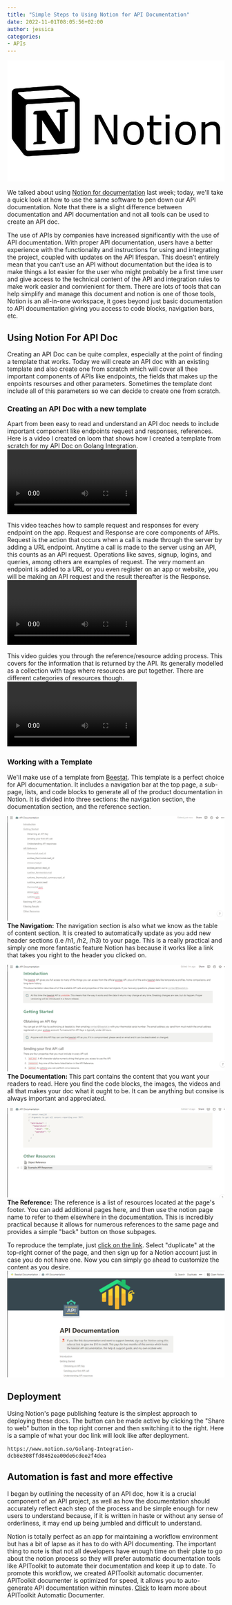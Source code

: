 ```yaml
---
title: "Simple Steps to Using Notion for API Documentation"
date: 2022-11-01T08:05:56+02:00
author: jessica
categories: 
- APIs
---
```


![Notion logo](./notion-logo.png)

We talked about using [Notion for documentation](../using-notion-for-API-documentation/index.md) last week; today, we'll take a quick look at how to use the same software to pen down our API documentation. Note that there is a slight difference between documentation and API documentation and not all tools can be used to create an API doc.

The use of APIs by companies have increased significantly with the use of API documentation. With proper API documentation, users have a better experience with the functionality and instructions for using and integrating the project, coupled with updates on the API lifespan. This doesn’t entirely mean that you can’t use an API without documentation but the idea is to make things a lot easier for the user who might probably be a first time user and give access to the technical content of the API and integration rules to make work easier and convienient for them. There are lots of tools that can help simplify and manage this document and notion is one of those tools, Notion is an all-in-one workspace, it goes beyond just basic documentation to API documentation giving you access to code blocks, navigation bars, etc.

## Using Notion For API Doc
Creating an API Doc can be quite complex, especially at the point of finding a template that works. Today we will create an API doc with an existing template and also create one from scratch  which will cover all thee important components of APIs like endpoints, the fields that makes up the enpoints resourses and other parameters. Sometimes the template dont include all of this parameters so we can decide to create one from scratch.

### Creating an API Doc with a new template
Apart from been easy to read and understand an API doc needs to include important component like  endpoints request and responses, references. Here is a video I created on loom that shows how I created a template from scratch for my API Doc on Golang Integration.  
<video controls src="creating-an-api-doc-with-notion.mp4" ></video>

This video teaches how to sample request and responses for every endpoint on the app. Request and Response are core components of APIs. Request is the action that occurs when a call is made through the server by adding a URL endpoint. Anytime a call is made to the server using an API, this counts as an API request. Operations like saves, signup, logins, and  queries, among others are examples of request. The very moment an endpoint is added to a URL or you even register on an app or website, you will be making an API request and the result thereafter is the Response.
<video controls src="request-and-response" ></video>

This video guides you through the reference/resource adding process. This covers for the information that is returned by the API. Its generally modelled as a collection with tags where resources are put together. There are different categories of resources though. 
<video controls src="objectresource" ></video>

### Working with a Template
We'll make use of a template from [Beestat](https://www.notion.so/API-Documentation-e4a7746e6a3f45dbb58ea6b45b8f9744). This template is a perfect choice for API documentation. It includes a navigation bar at the top page, a sub-page, lists, and code blocks to generate all of the product documentation in Notion. It is divided into three sections: the navigation section, the documentation section, and the reference section.

![Navigation bar](./navigation.png)
**The Navigation:** The navigation section is also what we know as the table of content section. It is created to automatically update as you add new header sections (i.e /h1, /h2, /h3) to your page. This is a really practical and simply one more fantastic feature Notion has because it works like a link that takes you right to the header you clicked on.

![Documentation](./content.png)
**The Documentation:** This part contains the content that you want your readers to read. Here you find the code blocks, the images, the videos and all that makes your doc what it ought to be. It can be anything but consise is always important and appreciated.

![Reference](./resource.png)
**The Reference:** The reference is a list of resources located at the page's footer. You can add additional pages here, and then use the notion page name to refer to them elsewhere in the documentation. This is incredibly practical because it allows for numerous references to the same page and provides a simple "back" button on those subpages.

To reproduce the template, just [click on the link](https://www.notion.so/API-Documentation-e4a7746e6a3f45dbb58ea6b45b8f9744). Select "duplicate" at the top-right corner of the page, and then sign up for a Notion account just in case you do not have one. Now you can simply go ahead to customize the content as you desire. 
![Beestat](./beestat-duplicate.png)


## Deployment 
Using Notion's page publishing feature is the simplest approach to deploying these docs.
The button can be made active by clicking the "Share to web" button in the top right corner and then switching it to the right. Here is a sample of what your doc link will look like after deployment. 
```
https://www.notion.so/Golang-Integration-dcb8e308ffd8462ea00de6cdee2f4dea
```

## Automation is fast and more effective 
I began by outlining the necessity of an API doc, how it is a crucial component of an API project, as well as how the documentation should accurately reflect each step of the process and be simple enough for new users to understand because, if it is written in haste or without any sense of orderliness, it may end up being jumbled and difficult to understand.

Notion is totally perfect as an app for maintaining a workflow environment but has a bit of lapse as it has to do with API documenting. The important thing to note is that not all developers have enough time on their plate to go about the notion process so they will prefer automatic documentation tools like APIToolkit to automate their documentation and keep it up to date. To promote this workflow, we created APIToolkit automatic documenter. APIToolkit documenter is optimized for speed, it allows you to auto-generate API documentation within minutes. [Click](../updates-october-2022) to learn more about APIToolkit Automatic Documenter.
